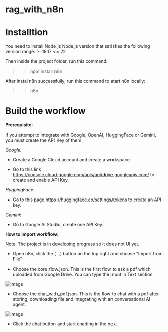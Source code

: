 # rag_with_n8n

# Installtion

You need to install Node.js Node.js version that satisfies the following version range: >=18.17 <= 22

Then inside the project folder, run this command:

>> npm install n8n

After instal n8n successfully, run this command to start n8n locally:

>> n8n

# Build the workflow

**Prerequisite:**

If you attempt to integrate with Google, OpenAI, HuggingFace or Gemini, you must create the API Key of them.

*Google:*

- Create a Google Cloud account and create a workspace.

- Go to this link https://console.cloud.google.com/apis/api/drive.googleapis.com/ to create and enable API Key.

*HuggingFace:*

- Go to this page https://huggingface.co/settings/tokens to create an API key.

*Gemini:*

- Go to Google AI Studio, create one API Key.

**How to import workflow:**

Note: The project is in developing progress so it does not UI yet.

- Open n8n, click the (...) button on the top right and choose "Import from File"

- Choose the core_flow.json. This is the first flow to ask a pdf which uploaded from Google Drive. You can type the input in Text section:

![image](https://github.com/user-attachments/assets/ab2d59b9-1785-4bf6-ac38-6ecfad18bdd7)

- Choose the chat_with_pdf.json. This is the flow to chat with a pdf after storing, downloading file and integrating with an conversational AI agent.

![image](https://github.com/user-attachments/assets/e9e61f99-2bd2-4552-a025-10f9dc745de4)

- Click the chat button and start chatting in the box.


